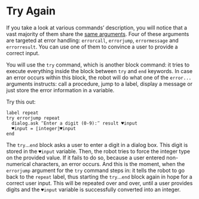 # Try Again

If you take a look at various commands’ description, you will notice that a vast majority of them share the [same arguments](G1ANT.Manual/appendices/common-arguments.md). Four of these arguments are targeted at error handling: `errorcall`, `errorjump`, `errormessage` and `errorresult`. You can use one of them to convince a user to provide a correct input.

You will use the `try` command, which is another block command: it tries to execute everything inside the block between `try` and `end` keywords. In case an error occurs within this block, the robot will do what one of the `error...` arguments instructs: call a procedure, jump to a label, display a message or just store the error information in a variable.

Try this out:

```G1ANT
label repeat
try errorjump repeat
  dialog.ask ‴Enter a digit (0-9):‴ result ♥input
  ♥input = ⟦integer⟧♥input
end
```

The `try`…`end` block asks a user to enter a digit in a dialog box. This digit is stored in the `♥input` variable. Then, the robot tries to force the integer type on the provided value. If it fails to do so, because a user entered non-numerical characters, an error occurs. And this is the moment, when the `errorjump` argument for the `try` command steps in: it tells the robot to go back to the `repeat` label, thus starting the `try`…`end` block again in hope for a correct user input. This will be repeated over and over, until a user provides digits and the `♥input` variable is successfully converted into an integer.
